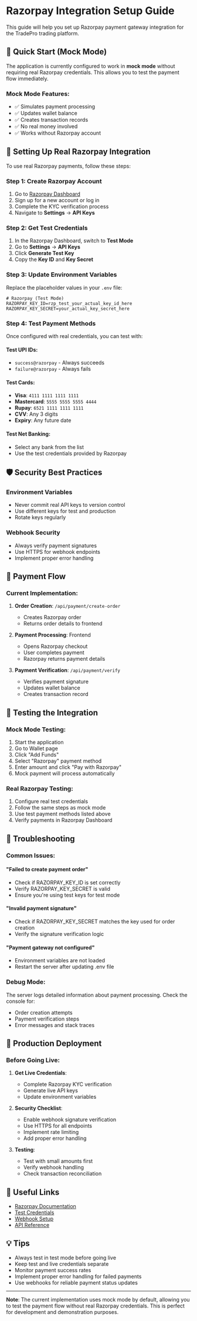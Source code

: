# Razorpay Integration Setup Guide

This guide will help you set up Razorpay payment gateway integration for the TradePro trading platform.

## 🚀 Quick Start (Mock Mode)

The application is currently configured to work in **mock mode** without requiring real Razorpay credentials. This allows you to test the payment flow immediately.

### Mock Mode Features:
- ✅ Simulates payment processing
- ✅ Updates wallet balance
- ✅ Creates transaction records
- ✅ No real money involved
- ✅ Works without Razorpay account

## 🔧 Setting Up Real Razorpay Integration

To use real Razorpay payments, follow these steps:

### Step 1: Create Razorpay Account

1. Go to [Razorpay Dashboard](https://dashboard.razorpay.com/)
2. Sign up for a new account or log in
3. Complete the KYC verification process
4. Navigate to **Settings** → **API Keys**

### Step 2: Get Test Credentials

1. In the Razorpay Dashboard, switch to **Test Mode**
2. Go to **Settings** → **API Keys**
3. Click **Generate Test Key**
4. Copy the **Key ID** and **Key Secret**

### Step 3: Update Environment Variables

Replace the placeholder values in your `.env` file:

```env
# Razorpay (Test Mode)
RAZORPAY_KEY_ID=rzp_test_your_actual_key_id_here
RAZORPAY_KEY_SECRET=your_actual_key_secret_here
```

### Step 4: Test Payment Methods

Once configured with real credentials, you can test with:

#### Test UPI IDs:
- `success@razorpay` - Always succeeds
- `failure@razorpay` - Always fails

#### Test Cards:
- **Visa**: `4111 1111 1111 1111`
- **Mastercard**: `5555 5555 5555 4444`
- **Rupay**: `6521 1111 1111 1111`
- **CVV**: Any 3 digits
- **Expiry**: Any future date

#### Test Net Banking:
- Select any bank from the list
- Use the test credentials provided by Razorpay

## 🛡️ Security Best Practices

### Environment Variables
- Never commit real API keys to version control
- Use different keys for test and production
- Rotate keys regularly

### Webhook Security
- Always verify payment signatures
- Use HTTPS for webhook endpoints
- Implement proper error handling

## 🔄 Payment Flow

### Current Implementation:

1. **Order Creation**: `/api/payment/create-order`
   - Creates Razorpay order
   - Returns order details to frontend

2. **Payment Processing**: Frontend
   - Opens Razorpay checkout
   - User completes payment
   - Razorpay returns payment details

3. **Payment Verification**: `/api/payment/verify`
   - Verifies payment signature
   - Updates wallet balance
   - Creates transaction record

## 🧪 Testing the Integration

### Mock Mode Testing:
1. Start the application
2. Go to Wallet page
3. Click "Add Funds"
4. Select "Razorpay" payment method
5. Enter amount and click "Pay with Razorpay"
6. Mock payment will process automatically

### Real Razorpay Testing:
1. Configure real test credentials
2. Follow the same steps as mock mode
3. Use test payment methods listed above
4. Verify payments in Razorpay Dashboard

## 🚨 Troubleshooting

### Common Issues:

#### "Failed to create payment order"
- Check if RAZORPAY_KEY_ID is set correctly
- Verify RAZORPAY_KEY_SECRET is valid
- Ensure you're using test keys for test mode

#### "Invalid payment signature"
- Check if RAZORPAY_KEY_SECRET matches the key used for order creation
- Verify the signature verification logic

#### "Payment gateway not configured"
- Environment variables are not loaded
- Restart the server after updating .env file

### Debug Mode:
The server logs detailed information about payment processing. Check the console for:
- Order creation attempts
- Payment verification steps
- Error messages and stack traces

## 📱 Production Deployment

### Before Going Live:

1. **Get Live Credentials**:
   - Complete Razorpay KYC verification
   - Generate live API keys
   - Update environment variables

2. **Security Checklist**:
   - Enable webhook signature verification
   - Use HTTPS for all endpoints
   - Implement rate limiting
   - Add proper error handling

3. **Testing**:
   - Test with small amounts first
   - Verify webhook handling
   - Check transaction reconciliation

## 🔗 Useful Links

- [Razorpay Documentation](https://razorpay.com/docs/)
- [Test Credentials](https://razorpay.com/docs/payments/payments/test-card-details/)
- [Webhook Setup](https://razorpay.com/docs/webhooks/)
- [API Reference](https://razorpay.com/docs/api/)

## 💡 Tips

- Always test in test mode before going live
- Keep test and live credentials separate
- Monitor payment success rates
- Implement proper error handling for failed payments
- Use webhooks for reliable payment status updates

---

**Note**: The current implementation uses mock mode by default, allowing you to test the payment flow without real Razorpay credentials. This is perfect for development and demonstration purposes.
